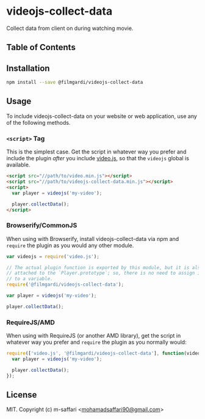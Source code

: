 # videojs-collect-data

Collect data from client on during watching movie.

## Table of Contents

<!-- START doctoc -->
<!-- END doctoc -->
## Installation

```sh
npm install --save @filmgardi/videojs-collect-data
```

## Usage

To include videojs-collect-data on your website or web application, use any of the following methods.

### `<script>` Tag

This is the simplest case. Get the script in whatever way you prefer and include the plugin _after_ you include [video.js][videojs], so that the `videojs` global is available.

```html
<script src="//path/to/video.min.js"></script>
<script src="//path/to/videojs-collect-data.min.js"></script>
<script>
  var player = videojs('my-video');

  player.collectData();
</script>
```

### Browserify/CommonJS

When using with Browserify, install videojs-collect-data via npm and `require` the plugin as you would any other module.

```js
var videojs = require('video.js');

// The actual plugin function is exported by this module, but it is also
// attached to the `Player.prototype`; so, there is no need to assign it
// to a variable.
require('@filmgardi/videojs-collect-data');

var player = videojs('my-video');

player.collectData();
```

### RequireJS/AMD

When using with RequireJS (or another AMD library), get the script in whatever way you prefer and `require` the plugin as you normally would:

```js
require(['video.js', '@filmgardi/videojs-collect-data'], function(videojs) {
  var player = videojs('my-video');

  player.collectData();
});
```

## License

MIT. Copyright (c) m-saffari &lt;mohamadsaffari90@gmail.com&gt;


[videojs]: http://videojs.com/
